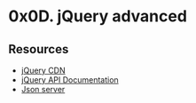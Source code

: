 # 0x0D. jQuery advanced

<h2>Resources</h2>
<ul>
<li><a href="https://code.jquery.com/" title="jQuery CDN" target="_blank">jQuery CDN</a></li>
<li><a href="https://api.jquery.com/" title="jQuery API Documentation" target="_blank">jQuery API Documentation</a></li>
<li><a href="https://github.com/typicode/json-server" title="Json server" target="_blank">Json server</a></li>
</ul>
